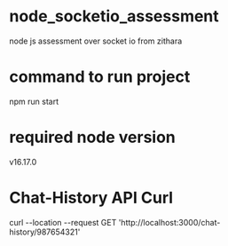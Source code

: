 # node_socketio_assessment
node js assessment over socket io from zithara

# command to run project
npm run start

# required node version
v16.17.0

# Chat-History API Curl
curl --location --request GET 'http://localhost:3000/chat-history/987654321'

